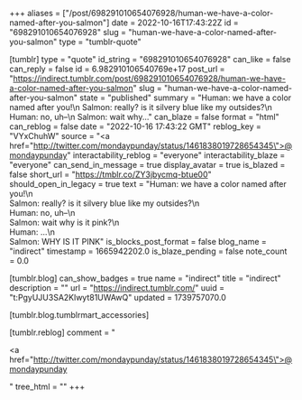 +++
aliases = ["/post/698291010654076928/human-we-have-a-color-named-after-you-salmon"]
date = 2022-10-16T17:43:22Z
id = "698291010654076928"
slug = "human-we-have-a-color-named-after-you-salmon"
type = "tumblr-quote"

[tumblr]
type = "quote"
id_string = "698291010654076928"
can_like = false
can_reply = false
id = 6.982910106540769e+17
post_url = "https://indirect.tumblr.com/post/698291010654076928/human-we-have-a-color-named-after-you-salmon"
slug = "human-we-have-a-color-named-after-you-salmon"
state = "published"
summary = "Human: we have a color named after you!\n Salmon: really? is it silvery blue like my outsides?\n Human: no, uh–\n Salmon: wait why..."
can_blaze = false
format = "html"
can_reblog = false
date = "2022-10-16 17:43:22 GMT"
reblog_key = "VYxChuhW"
source = "<a href=\"http://twitter.com/mondaypunday/status/1461838019728654345\">@mondaypunday</a>"
interactability_reblog = "everyone"
interactability_blaze = "everyone"
can_send_in_message = true
display_avatar = true
is_blazed = false
short_url = "https://tmblr.co/ZY3jbycmq-btue00"
should_open_in_legacy = true
text = "Human: we have a color named after you!\n<br/>Salmon: really? is it silvery blue like my outsides?\n<br/>Human: no, uh–\n<br/>Salmon: wait why is it pink?\n<br/>Human: &hellip;\n<br/>Salmon: WHY IS IT PINK"
is_blocks_post_format = false
blog_name = "indirect"
timestamp = 1665942202.0
is_blaze_pending = false
note_count = 0.0

[tumblr.blog]
can_show_badges = true
name = "indirect"
title = "indirect"
description = ""
url = "https://indirect.tumblr.com/"
uuid = "t:PgyUJU3SA2Klwyt81UWAwQ"
updated = 1739757070.0

[tumblr.blog.tumblrmart_accessories]

[tumblr.reblog]
comment = "<p><a href=\"http://twitter.com/mondaypunday/status/1461838019728654345\">@mondaypunday</a></p>"
tree_html = ""
+++
